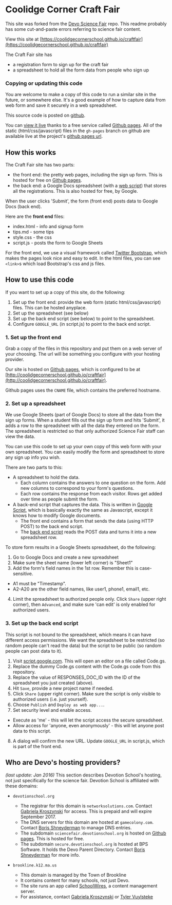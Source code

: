 # Coolidge Corner Craft Fair

This site was forked from the [Devo Science Fair](https://github.com/CoolidgeCornerSchool/sciencefair) repo.
This readme probably has some cut-and-paste errors referring to science fair content.

View this site at [https://coolidgecornerschool.github.io/craftfair](https://coolidgecornerschool.github.io/craftfair)

The Craft Fair site has
  * a registration form to sign up for the craft fair
  * a spreadsheet to hold all the form data from people who sign up

### Copying or updating this code

You are welcome to make a copy of this code to run a similar site in
the future, or somewhere else. It's a good example of how to capture
data from web form and save it securely in a web spreadsheet.

This source code is posted on [github](https://github.com/CoolidgeCornerSchool/craftfair).

You can [view it live](http://coolidgecornerschool.github.io/craftfair/)
thanks to a free service called [Github pages](http://pages.github.com). All of the static (html/css/javascript) files in the `gh-pages` branch on github are available live at the project's [github pages url](http://coolidgecornerschool.github.io/craftfair/).

## How this works

The Craft Fair site has two parts:
 * the front end: the pretty web pages, including the sign up form. This is hosted for free on [Github pages](http://pages.github.com).
 * the back end: a Google Docs spreadsheet (with a [web script](https://github.com/CoolidgeCornerSchool/craftfair/blob/gh-pages/Code.gs)) that stores all the registrations. This is also hosted for free, by Google.

When the user clicks 'Submit', the form (front end) posts data to Google Docs (back end).

Here are the **front end** files:

 * index.html - info and signup form
 * tips.md - some tips
 * style.css - the css
 * script.js - posts the form to Google Sheets

For the front end, we use a visual framework called [Twitter
Bootstrap](http://getbootstrap.com), which makes the pages look nice
and easy to edit. In the html files, you can see `<link>`s which load Bootstrap's
css and js files.

## How to use this code
If you want to set up a copy of this site, do the following:

 1. Set up the front end: provide the web form (static html/css/javascript) files. This can be hosted anyplace.
 2. Set up the spreadsheet (see below)
 3. Set up the back end script (see below) to point to the spreadsheet.
 4. Configure `GOOGLE_URL` (in script.js) to point to the back end script.

### 1. Set up the front end

Grab a copy of the files in this repository and put them on a web
server of your choosing. The url will be something you configure with
your hosting provider.

Our site is hosted on [Github pages](http://pages.github.com), which is configured
to be at [http://coolidgecornerschool.github.io/craftfair](http://coolidgecornerschool.github.io/craftfair).

Github pages uses the `CNAME` file, which contains the preferred hostname.


### 2. Set up a spreadsheet

We use Google Sheets (part of Google Docs) to store all the data from
the sign up forms. When a student fills out the sign up form and hits
'Submit', it adds a row to the spreadsheet with all the data they
entered on the form. The spreadsheet is restricted so that only
authorized Science Fair staff can view the data.

You can use this code to set up your own copy of this web form with
your own spreadsheet.  You can easily modify the form and spreadsheet
to store any sign up info you wish.

There are two parts to this:
  * A spreadsheet to hold the data. 
    * Each column contains the answers to one question on the form. Add new columns to correspond to your form's questions.
    * Each row contains the response from each visitor. Rows get added over time as people submit the form.
  * A back-end script that captures the data. This is written in [Google Script](https://www.google.com/script/start/), which is basically exactly the same as Javascript, except it knows how to modify Google documents.
    * The front end contains a form that sends the data (using HTTP POST) to the back end script.
    * The [back end script](https://github.com/DevotionSchool/sciencefair/blob/gh-pages/Code.gs)
reads the POST data and turns it into a new spreadsheet row.

To store form results in a Google Sheets spreadsheet, do the following:

1. Go to Google Docs and create a new spreadsheet
2. Make sure the sheet name (lower left corner) is "Sheet1"
3. Add the form's field names in the 1st row. Remember this is case-sensitive.
  * A1 must be "Timestamp". 
  * A2-A20 are the other field names, like user1, phone1, email1, etc.
4. Limit the spreadsheet to authorized people only. Click `Share` (upper right corner), then `Advanced`, and make sure 'can edit' is only enabled for authorized users.

### 3. Set up the back end script

This script is not bound to the spreadsheet, which means it can have
different access permissions. We want the spreadsheet to be restricted
(so random people can't read the data) but the script to be public (so
random people can post data to it).

1. Visit [script.google.com](http://script.google.com). This will open an editor on a file called Code.gs.
2. Replace the dummy Code.gs content with the Code.gs code from this repository.
3. Replace the value of RESPONSES_DOC_ID with the ID of the spreadsheet you just created (above).
4. Hit `Save`, provide a new project name if needed.
5. Click `Share` (upper right corner). Make sure the script is only visible to authorized users (i.e. just yourself).
6. Choose `Publish` and `Deploy as web app...`. 
7. Set security level and enable access. 
  * Execute as 'me' - this will let the script access the secure spreadsheet.
  * Allow access for 'anyone, even anonymously' - this will let anyone post data to this script.
8. A dialog will confirm the new URL. Update `GOOGLE_URL` in script.js, which is part of the front end.

## Who are Devo's hosting providers?

*(last update: Jan 2016)* This section describes Devotion School's hosting, not just specifically for the science fair. Devotion School is affiliated with these domains:

* `devotionschool.org` 
  * The registrar for this domain is `networksolutions.com`. Contact [Gabriela Kroszynski](mailto:frinulia@hotmail.com) for access. This is prepaid and will expire September 2017.
  * The DNS servers for this domain are hosted at `gamecolony.com`. Contact [Boris Shneyderman](mailto:info@bpssft.com) to manage DNS entries.
  * The subdomain `sciencefair.devotionschool.org` is hosted on [Github pages](http://pages.github.com). This is hosted for free.
  * The subdomain `secure.devotionschool.org` is hosted at BPS Software. It holds the Devo Parent Directory. Contact [Boris Shneyderman](mailto:info@bpssft.com) for more info.

* `brookline.k12.ma.us`
  * This domain is managed by the Town of Brookline
  * It contains content for many schools, not just Devo.
  * The site runs an app called [SchoolWires](http://schoolwires.com), a content management server.
  * For assistance, contact [Gabriela Kroszynski](mailto:frinulia@hotmail.com) or [Tyler Vuylsteke](mailto:Tyler_Vuylsteke@brookline.k12.ma.us)
